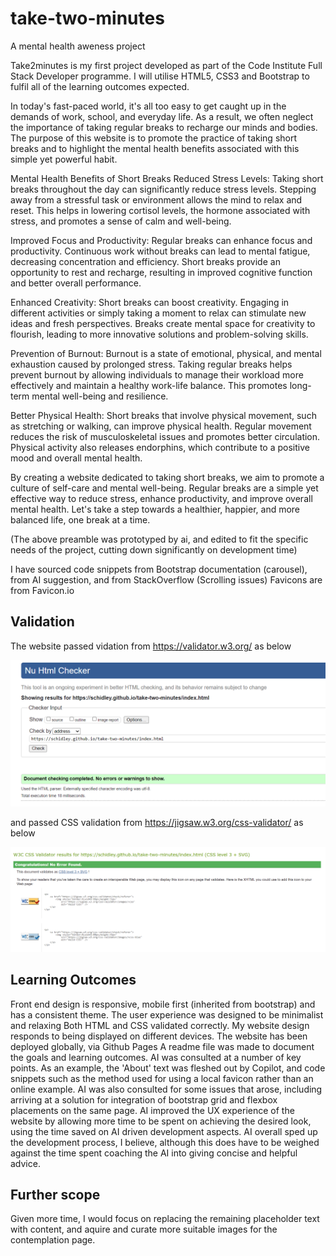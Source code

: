 # take-two-minutes
A mental health aweness project

Take2minutes is my first project developed as part of the Code Institute Full Stack Developer programme. I will utilise HTML5, CSS3 and Bootstrap to fulfil all of the learning outcomes expected. 

In today's fast-paced world, it's all too easy to get caught up in the demands of work, school, and everyday life. As a result, we often neglect the importance of taking regular breaks to recharge our minds and bodies. The purpose of this website is to promote the practice of taking short breaks and to highlight the mental health benefits associated with this simple yet powerful habit.

Mental Health Benefits of Short Breaks
Reduced Stress Levels: Taking short breaks throughout the day can significantly reduce stress levels. Stepping away from a stressful task or environment allows the mind to relax and reset. This helps in lowering cortisol levels, the hormone associated with stress, and promotes a sense of calm and well-being.

Improved Focus and Productivity: Regular breaks can enhance focus and productivity. Continuous work without breaks can lead to mental fatigue, decreasing concentration and efficiency. Short breaks provide an opportunity to rest and recharge, resulting in improved cognitive function and better overall performance.

Enhanced Creativity: Short breaks can boost creativity. Engaging in different activities or simply taking a moment to relax can stimulate new ideas and fresh perspectives. Breaks create mental space for creativity to flourish, leading to more innovative solutions and problem-solving skills.

Prevention of Burnout: Burnout is a state of emotional, physical, and mental exhaustion caused by prolonged stress. Taking regular breaks helps prevent burnout by allowing individuals to manage their workload more effectively and maintain a healthy work-life balance. This promotes long-term mental well-being and resilience.

Better Physical Health: Short breaks that involve physical movement, such as stretching or walking, can improve physical health. Regular movement reduces the risk of musculoskeletal issues and promotes better circulation. Physical activity also releases endorphins, which contribute to a positive mood and overall mental health.

By creating a website dedicated to taking short breaks, we aim to promote a culture of self-care and mental well-being. Regular breaks are a simple yet effective way to reduce stress, enhance productivity, and improve overall mental health. Let's take a step towards a healthier, happier, and more balanced life, one break at a time.

(The above preamble was prototyped by ai, and edited to fit the specific needs of the project, cutting down significantly on development time)

I have sourced code snippets from Bootstrap documentation (carousel), from AI suggestion, and from StackOverflow (Scrolling issues)
Favicons are from Favicon.io

## Validation

The website passed vidation from https://validator.w3.org/ as below

![HTML validation](/assets/images/htmlvalidation.png)

and passed CSS validation from https://jigsaw.w3.org/css-validator/ as below

![CSS validation](/assets/images/cssvalidation.png)

## Learning Outcomes

Front end design is responsive, mobile first (inherited from bootstrap) and has a consistent theme.
The user experience was designed to be minimalist and relaxing
Both HTML and CSS validated correctly.
My website design responds to being displayed on different devices.
The website has been deployed globally, via Github Pages
A readme file was made to document the goals and learning outcomes.
AI was consulted at a number of key points. As an example, the 'About' text was fleshed out by Copilot, and code snippets such as
the method used for using a local favicon rather than an online example. AI was also consulted for some issues that arose, 
including arriving at a solution for integration of bootstrap grid and flexbox placements on the same page.
AI improved the UX experience of the website by allowing more time to be spent on achieving the desired look, using the time
saved on AI driven development aspects.
AI overall sped up the development process, I believe, although this does have to be weighed against the time
spent coaching the AI into giving concise and helpful advice. 

## Further scope

Given more time, I would focus on replacing the remaining placeholder text with content, and aquire and curate more suitable images for the contemplation page.
